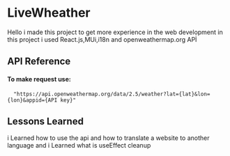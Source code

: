 
# LiveWheather

Hello i made this project to get more experience in the web development
in this project i used React.js,MUi,i18n and openweathermap.org APİ 




## API Reference

#### To make request use:

```http
  "https://api.openweathermap.org/data/2.5/weather?lat={lat}&lon={lon}&appid={API key}"
```


## Lessons Learned

i Learned how to use the api and how to translate a website to another language
and i Learned what is useEffect cleanup
